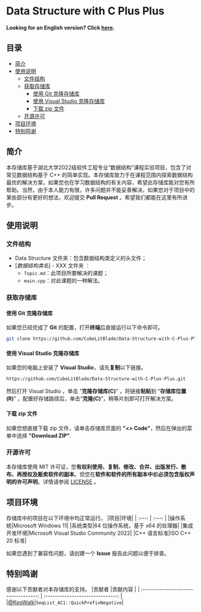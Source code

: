 # Data Structure with C Plus Plus

**Looking for an English version? Click [here](../README.md).**

## 目录

- [简介](#简介)
- [使用说明](#使用说明)
  - [文件结构](#文件结构)
  - [获取存储库](#获取存储库)
    - [使用 Git 克隆存储库](#使用-git-克隆存储库)
    - [使用 Visual Studio 克隆存储库](#使用-visual-studio-克隆存储库)
    - [下载 zip 文件](#下载-zip-文件)
  - [开源许可](#开源许可)
- [项目环境](#项目环境)
- [特别鸣谢](#特别鸣谢)

## 简介

本存储库基于湖北大学2022级软件工程专业“数据结构”课程实验项目，包含了对常见数据结构基于 C++ 的简单实现。本存储库致力于在课程范围内探索数据结构最优的解决方案，如果您也在学习数据结构的有关内容，希望此存储库能对您有所帮助。当然，由于本人能力有限，许多问题并不能妥善解决。如果您对于项目中的某些部分有更好的想法，欢迎提交 **Pull Request** 。希望我们都能在这里有所进步。

## 使用说明

### 文件结构

- Data Structure 文件夹：包含数据结构类定义的头文件；
- [*数据结构类名*] - XXX 文件夹 ：
  - `Topic.md`：此项目所要解决的课题；
  - `main.cpp`：对此课题的一种解法。

### 获取存储库

#### 使用 Git 克隆存储库

如果您已经完成了 **Git** 的配置，打开**终端**后直接运行以下命令即可。

```bash
git clone https://github.com/CubeLitBlade/Data-Structure-with-C-Plus-Plus.git
```

#### 使用 Visual Studio 克隆存储库

如果您的电脑上安装了 **Visual Studio**，请先**复制**以下链接。

```bash
https://github.com/CubeLitBlade/Data-Structure-with-C-Plus-Plus.git
```

然后打开 Visual Studio ，单击 “**克隆存储库(C)**” ，将链接**粘贴**到 “**存储库位置(R)**” ，配置好存储路径后，单击“**克隆(C)**”，稍等片刻即可打开解决方案。

#### 下载 zip 文件

如果您想直接下载 zip 文件，请单击存储库页面的 **"<> Code"**，然后在弹出的菜单中选择 **"Download ZIP"**. 

### 开源许可

本存储库使用 MIT 许可证，您**有权利使用、复制、修改、合并、出版发行、散布、再授权及贩卖软件的副本**。但您在**软件和软件的所有副本中**都**必须包含版权声明的许可声明**。详情请参阅 [LICENSE](../LICENSE.txt) 。

## 项目环境

存储库中的项目在以下环境中均正常运行。
|项目|环境|
| :---: | :---: |
|操作系统|Microsoft Windows 11|
|系统类型|64 位操作系统，基于 x64 的处理器|
|集成开发环境|Microsoft Visual Studio Community 2022|
|C++ 语言标准|ISO C++ 20 标准|

如果您遇到了兼容性问题，请创建一个 **Issue** 报告此问题以便于排查。

## 特别鸣谢

感谢以下贡献者对本存储库的支持。
|贡献者                                |贡献内容                           |
| :----------------------------------: | :------------------------------: |
|[@KepWalk](https://github.com/KepWalk)|`SeqList_AC1::QuickPrefixNegative`|
